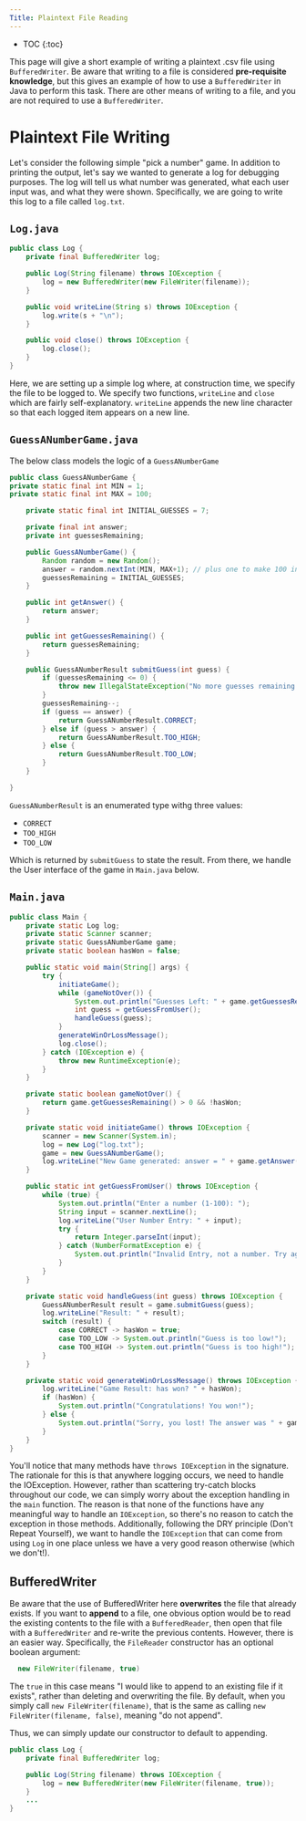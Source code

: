 ```yaml
--- 
Title: Plaintext File Reading
---
```


* TOC
{:toc}

This page will give a short example of writing a plaintext .csv file using `BufferedWriter`. Be aware that writing to a file is considered **pre-requisite knowledge**, but this gives an example of how to use a `BufferedWriter` in Java to perform this task. There are other means of writing to a file, and you are not required to use a `BufferedWriter`.


# Plaintext File Writing

Let's consider the following simple "pick a number" game. In addition to printing the output, let's say we wanted to generate a log for debugging purposes. The log will tell us what number was generated, what each user input was, and what they were shown. Specifically, we are going to write this log to a file called `log.txt`.

## `Log.java`

```java
public class Log {
    private final BufferedWriter log;

    public Log(String filename) throws IOException {
        log = new BufferedWriter(new FileWriter(filename));
    }

    public void writeLine(String s) throws IOException {
        log.write(s + "\n");
    }

    public void close() throws IOException {
        log.close();
    }
}
```

Here, we are setting up a simple log where, at construction time, we specify the file to be logged to. We specify two functions, `writeLine` and `close` which are fairly self-explanatory. `writeLine` appends the new line character so that each logged item appears on a new line.

## `GuessANumberGame.java`

The below class models the logic of a `GuessANumberGame`

```java
public class GuessANumberGame {
private static final int MIN = 1;
private static final int MAX = 100;

    private static final int INITIAL_GUESSES = 7;

    private final int answer;
    private int guessesRemaining;

    public GuessANumberGame() {
        Random random = new Random();
        answer = random.nextInt(MIN, MAX+1); // plus one to make 100 inclusive
        guessesRemaining = INITIAL_GUESSES;
    }

    public int getAnswer() {
        return answer;
    }

    public int getGuessesRemaining() {
        return guessesRemaining;
    }

    public GuessANumberResult submitGuess(int guess) {
        if (guessesRemaining <= 0) {
            throw new IllegalStateException("No more guesses remaining!");
        }
        guessesRemaining--;
        if (guess == answer) {
            return GuessANumberResult.CORRECT;
        } else if (guess > answer) {
            return GuessANumberResult.TOO_HIGH;
        } else {
            return GuessANumberResult.TOO_LOW;
        }
    }

}
```

`GuessANumberResult` is an enumerated type withg three values: 
* `CORRECT`
* `TOO_HIGH`
* `TOO_LOW`

Which is returned by `submitGuess` to state the result. From there, we handle the User interface of the game in `Main.java` below.

## `Main.java`

```java
public class Main {
    private static Log log;
    private static Scanner scanner;
    private static GuessANumberGame game;
    private static boolean hasWon = false;

    public static void main(String[] args) {
        try {
            initiateGame();
            while (gameNotOver()) {
                System.out.println("Guesses Left: " + game.getGuessesRemaining());
                int guess = getGuessFromUser();
                handleGuess(guess);
            }
            generateWinOrLossMessage();
            log.close();
        } catch (IOException e) {
            throw new RuntimeException(e);
        }
    }

    private static boolean gameNotOver() {
        return game.getGuessesRemaining() > 0 && !hasWon;
    }

    private static void initiateGame() throws IOException {
        scanner = new Scanner(System.in);
        log = new Log("log.txt");
        game = new GuessANumberGame();
        log.writeLine("New Game generated: answer = " + game.getAnswer());
    }

    public static int getGuessFromUser() throws IOException {
        while (true) {
            System.out.println("Enter a number (1-100): ");
            String input = scanner.nextLine();
            log.writeLine("User Number Entry: " + input);
            try {
                return Integer.parseInt(input);
            } catch (NumberFormatException e) {
                System.out.println("Invalid Entry, not a number. Try again!");
            }
        }
    }

    private static void handleGuess(int guess) throws IOException {
        GuessANumberResult result = game.submitGuess(guess);
        log.writeLine("Result: " + result);
        switch (result) {
            case CORRECT -> hasWon = true;
            case TOO_LOW -> System.out.println("Guess is too low!");
            case TOO_HIGH -> System.out.println("Guess is too high!");
        }
    }

    private static void generateWinOrLossMessage() throws IOException {
        log.writeLine("Game Result: has won? " + hasWon);
        if (hasWon) {
            System.out.println("Congratulations! You won!");
        } else {
            System.out.println("Sorry, you lost! The answer was " + game.getAnswer());
        }
    }
}
```

You'll notice that many methods have `throws IOException` in the signature. The rationale for this is that anywhere logging occurs, we need to handle the IOException. However, rather than scattering try-catch blocks throughout our code, we can simply worry about the exception handling in the `main` function. The reason is that none of the functions have any meaningful way to handle an `IOException`, so there's no reason to catch the exception in those methods. Additionally, following the DRY principle (Don't Repeat Yourself), we want to handle the `IOException` that can come from using `Log` in one place unless we have a very good reason otherwise (which we don't!).

## BufferedWriter

Be aware that the use of BufferedWriter here **overwrites** the file that already exists. If you want to **append** to a file, one obvious option would be to read the existing contents to the file with a `BufferedReader`, then open that file with a `BufferedWriter` and re-write the previous contents. However, there is an easier way. Specifically, the `FileReader` constructor has an optional boolean argument:

```java
  new FileWriter(filename, true)
```

The `true` in this case means "I would like to append to an existing file if it exists", rather than deleting and overwriting the file. By default, when you simply call `new FileWriter(filename)`, that is the same as calling `new FileWriter(filename, false)`, meaning "do not append".

Thus, we can simply update our constructor to default to appending.

```java
public class Log {
    private final BufferedWriter log;

    public Log(String filename) throws IOException {
        log = new BufferedWriter(new FileWriter(filename, true));
    }
    ...
}
```